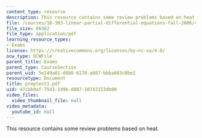 ```yaml
---
content_type: resource
description: This resource contains some review problems based on heat.
file: /courses/18-303-linear-partial-differential-equations-fall-2006/47cbb9af75d31d9bd80710742153db00_preptest1.pdf
file_size: 66362
file_type: application/pdf
learning_resource_types:
- Exams
license: https://creativecommons.org/licenses/by-nc-sa/4.0/
ocw_type: OCWFile
parent_title: Exams
parent_type: CourseSection
parent_uid: 5e249a61-d8b8-6170-a887-bbba603c8be2
resourcetype: Document
title: preptest1.pdf
uid: 47cbb9af-75d3-1d9b-d807-10742153db00
video_files:
  video_thumbnail_file: null
video_metadata:
  youtube_id: null
---
```

This resource contains some review problems based on heat.